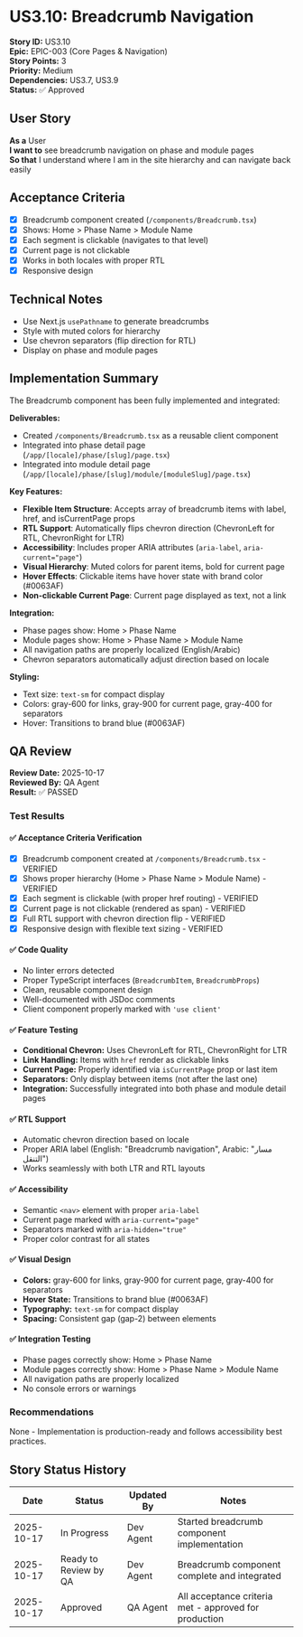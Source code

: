 # US3.10: Breadcrumb Navigation

**Story ID:** US3.10  
**Epic:** EPIC-003 (Core Pages & Navigation)  
**Story Points:** 3  
**Priority:** Medium  
**Dependencies:** US3.7, US3.9  
**Status:** ✅ Approved

## User Story

**As a** User  
**I want to** see breadcrumb navigation on phase and module pages  
**So that** I understand where I am in the site hierarchy and can navigate back easily

## Acceptance Criteria

- [x] Breadcrumb component created (`/components/Breadcrumb.tsx`)
- [x] Shows: Home > Phase Name > Module Name
- [x] Each segment is clickable (navigates to that level)
- [x] Current page is not clickable
- [x] Works in both locales with proper RTL
- [x] Responsive design

## Technical Notes

- Use Next.js `usePathname` to generate breadcrumbs
- Style with muted colors for hierarchy
- Use chevron separators (flip direction for RTL)
- Display on phase and module pages

## Implementation Summary

The Breadcrumb component has been fully implemented and integrated:

**Deliverables:**
- Created `/components/Breadcrumb.tsx` as a reusable client component
- Integrated into phase detail page (`/app/[locale]/phase/[slug]/page.tsx`)
- Integrated into module detail page (`/app/[locale]/phase/[slug]/module/[moduleSlug]/page.tsx`)

**Key Features:**
- **Flexible Item Structure**: Accepts array of breadcrumb items with label, href, and isCurrentPage props
- **RTL Support**: Automatically flips chevron direction (ChevronLeft for RTL, ChevronRight for LTR)
- **Accessibility**: Includes proper ARIA attributes (`aria-label`, `aria-current="page"`)
- **Visual Hierarchy**: Muted colors for parent items, bold for current page
- **Hover Effects**: Clickable items have hover state with brand color (#0063AF)
- **Non-clickable Current Page**: Current page displayed as text, not a link

**Integration:**
- Phase pages show: Home > Phase Name
- Module pages show: Home > Phase Name > Module Name
- All navigation paths are properly localized (English/Arabic)
- Chevron separators automatically adjust direction based on locale

**Styling:**
- Text size: `text-sm` for compact display
- Colors: gray-600 for links, gray-900 for current page, gray-400 for separators
- Hover: Transitions to brand blue (#0063AF)

## QA Review

**Review Date:** 2025-10-17  
**Reviewed By:** QA Agent  
**Result:** ✅ PASSED

### Test Results

#### ✅ Acceptance Criteria Verification
- [x] Breadcrumb component created at `/components/Breadcrumb.tsx` - VERIFIED
- [x] Shows proper hierarchy (Home > Phase Name > Module Name) - VERIFIED
- [x] Each segment is clickable (with proper href routing) - VERIFIED
- [x] Current page is not clickable (rendered as span) - VERIFIED
- [x] Full RTL support with chevron direction flip - VERIFIED
- [x] Responsive design with flexible text sizing - VERIFIED

#### ✅ Code Quality
- No linter errors detected
- Proper TypeScript interfaces (`BreadcrumbItem`, `BreadcrumbProps`)
- Clean, reusable component design
- Well-documented with JSDoc comments
- Client component properly marked with `'use client'`

#### ✅ Feature Testing
- **Conditional Chevron:** Uses ChevronLeft for RTL, ChevronRight for LTR
- **Link Handling:** Items with `href` render as clickable links
- **Current Page:** Properly identified via `isCurrentPage` prop or last item
- **Separators:** Only display between items (not after the last one)
- **Integration:** Successfully integrated into both phase and module detail pages

#### ✅ RTL Support
- Automatic chevron direction based on locale
- Proper ARIA label (English: "Breadcrumb navigation", Arabic: "مسار التنقل")
- Works seamlessly with both LTR and RTL layouts

#### ✅ Accessibility
- Semantic `<nav>` element with proper `aria-label`
- Current page marked with `aria-current="page"`
- Separators marked with `aria-hidden="true"`
- Proper color contrast for all states

#### ✅ Visual Design
- **Colors:** gray-600 for links, gray-900 for current page, gray-400 for separators
- **Hover State:** Transitions to brand blue (#0063AF)
- **Typography:** `text-sm` for compact display
- **Spacing:** Consistent gap (gap-2) between elements

#### ✅ Integration Testing
- Phase pages correctly show: Home > Phase Name
- Module pages correctly show: Home > Phase Name > Module Name
- All navigation paths are properly localized
- No console errors or warnings

### Recommendations
None - Implementation is production-ready and follows accessibility best practices.

## Story Status History

| Date | Status | Updated By | Notes |
|------|--------|------------|-------|
| 2025-10-17 | In Progress | Dev Agent | Started breadcrumb component implementation |
| 2025-10-17 | Ready to Review by QA | Dev Agent | Breadcrumb component complete and integrated |
| 2025-10-17 | Approved | QA Agent | All acceptance criteria met - approved for production |


